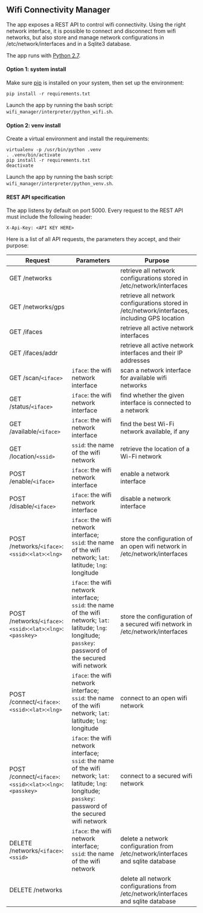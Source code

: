 ## Wifi Connectivity Manager

The app exposes a REST API to control wifi connectivity. Using the right network interface, it is possible to connect and disconnect from wifi networks, but also store and manage network configurations in /etc/network/interfaces and in a Sqlite3 database.

The app runs with [Python 2.7][1].

#### Option 1: system install
Make sure [pip][2] is installed on your system, then set up the environment:

    pip install -r requirements.txt

Launch the app by running the bash script: `wifi_manager/interpreter/python_wifi.sh`.

#### Option 2: venv install
Create a virtual environment and install the requirements:

    virtualenv -p /usr/bin/python .venv
    . .venv/bin/activate
    pip install -r requirements.txt
    deactivate

Launch the app by running the bash script: `wifi_manager/interpreter/python_venv.sh`.

#### REST API specification
The app listens by default on port 5000. Every request to the REST API must include the following header:

    X-Api-Key: <API KEY HERE>

Here is a list of all API requests, the parameters they accept, and their purpose:

| Request | Parameters | Purpose |
| --- | --- | --- |
| GET /networks |  | retrieve all network configurations stored in /etc/network/interfaces |
| GET /networks/gps |  | retrieve all network configurations stored in /etc/network/interfaces, including GPS location |
| GET /ifaces |  | retrieve all active network interfaces |
| GET /ifaces/addr |  | retrieve all active network interfaces and their IP addresses |
| GET /scan/`<iface>` | `iface`: the wifi network interface | scan a network interface for available wifi networks |
| GET /status/`<iface>` | `iface`: the wifi network interface | find whether the given interface is connected to a network |
| GET /available/`<iface>` | `iface`: the wifi network interface | find the best Wi-Fi network available, if any |
| GET /location/`<ssid>` | `ssid`: the name of the wifi network | retrieve the location of a Wi-Fi network |
| POST /enable/`<iface>` | `iface`: the wifi network interface | enable a network interface |
| POST /disable/`<iface>` | `iface`: the wifi network interface | disable a network interface |
| POST /networks/`<iface>`:`<ssid>`:`<lat>`:`<lng>` | `iface`: the wifi network interface; `ssid`: the name of the wifi network; `lat`: latitude; `lng`: longitude | store the configuration of an open wifi network in /etc/network/interfaces |
| POST /networks/`<iface>`:`<ssid>`:`<lat>`:`<lng>`:`<passkey>` | `iface`: the wifi network interface; `ssid`: the name of the wifi network; `lat`: latitude; `lng`: longitude; `passkey`: password of the secured wifi network | store the configuration of a secured wifi network in /etc/network/interfaces |
| POST /connect/`<iface>`:`<ssid>`:`<lat>`:`<lng>` | `iface`: the wifi network interface; `ssid`: the name of the wifi network; `lat`: latitude; `lng`: longitude | connect to an open wifi network |
| POST /connect/`<iface>`:`<ssid>`:`<lat>`:`<lng>`:`<passkey>` | `iface`: the wifi network interface; `ssid`: the name of the wifi network; `lat`: latitude; `lng`: longitude; `passkey`: password of the secured wifi network | connect to a secured wifi network |
| DELETE /networks/`<iface>`:`<ssid>` | `iface`: the wifi network interface; `ssid`: the name of the wifi network | delete a network configuration from /etc/network/interfaces and sqlite database |
| DELETE /networks |  | delete all network configurations from /etc/network/interfaces and sqlite database |

[1]:https://www.python.org/download/releases/2.7/
[2]:https://pip.pypa.io/en/stable/installing/




